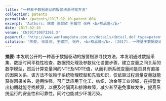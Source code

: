 ```yaml
---
title: "一种基于数据驱动的报警根源寻找方法"
collection: patents
permalink: /patents/2017-02-10-patent-004
excerpt: 'Authors: 陈豪 张景欣 王耀宗 张丹 <b>蔡品隆</b>'  
date: 2017-02-10
venue: 'CN201710073261.X'
paperurl: 'http://www.wanfangdata.com.cn/details/detail.do?_type=patent&id=CN201710073361.2'
citation: '陈豪, 张景欣, 王耀宗, 张丹, <b>蔡品隆</b>. (2017). 一种基于数据驱动的报警根源寻找方法. CN201710073261.X.'
---
```


**摘要**:  本发明公开的一种基于数据驱动的报警根源寻找方法，本发明通过数据采集、数据时间平稳性检查、数据预处理及参数优化设置步骤，建立变量之间关系的数学模型，然后计算变量间的NTE及NDTE值，从而判断系统变量间是否具有直接的因果关系，该方法不依赖于系统物理模型和先验知识，仅依靠过程测量变量就能获得因果关系，适用性强，可广泛应用于化工、纺织、冶金等工业领域，在报警发出初期就能寻找根源，以便及时隔离和排除故障，减少甚至避免事故发生，提高系统运行的安全性和可靠性，同时也能减少环境污染。
